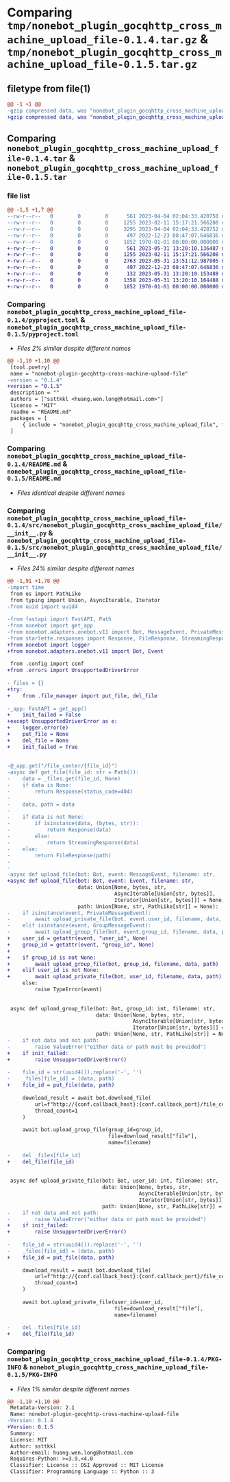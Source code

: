 # Comparing `tmp/nonebot_plugin_gocqhttp_cross_machine_upload_file-0.1.4.tar.gz` & `tmp/nonebot_plugin_gocqhttp_cross_machine_upload_file-0.1.5.tar.gz`

## filetype from file(1)

```diff
@@ -1 +1 @@
-gzip compressed data, was "nonebot_plugin_gocqhttp_cross_machine_upload_file-0.1.4.tar", max compression
+gzip compressed data, was "nonebot_plugin_gocqhttp_cross_machine_upload_file-0.1.5.tar", max compression
```

## Comparing `nonebot_plugin_gocqhttp_cross_machine_upload_file-0.1.4.tar` & `nonebot_plugin_gocqhttp_cross_machine_upload_file-0.1.5.tar`

### file list

```diff
@@ -1,5 +1,7 @@
--rw-r--r--   0        0        0      561 2023-04-04 02:04:33.420750 nonebot_plugin_gocqhttp_cross_machine_upload_file-0.1.4/pyproject.toml
--rw-r--r--   0        0        0     1255 2023-02-11 15:17:21.566208 nonebot_plugin_gocqhttp_cross_machine_upload_file-0.1.4/README.md
--rw-r--r--   0        0        0     3295 2023-04-04 02:04:33.428752 nonebot_plugin_gocqhttp_cross_machine_upload_file-0.1.4/src/nonebot_plugin_gocqhttp_cross_machine_upload_file/__init__.py
--rw-r--r--   0        0        0      497 2022-12-23 08:47:07.646836 nonebot_plugin_gocqhttp_cross_machine_upload_file-0.1.4/src/nonebot_plugin_gocqhttp_cross_machine_upload_file/config.py
--rw-r--r--   0        0        0     1852 1970-01-01 00:00:00.000000 nonebot_plugin_gocqhttp_cross_machine_upload_file-0.1.4/PKG-INFO
+-rw-r--r--   0        0        0      561 2023-05-31 13:20:10.136487 nonebot_plugin_gocqhttp_cross_machine_upload_file-0.1.5/pyproject.toml
+-rw-r--r--   0        0        0     1255 2023-02-11 15:17:21.566208 nonebot_plugin_gocqhttp_cross_machine_upload_file-0.1.5/README.md
+-rw-r--r--   0        0        0     2763 2023-05-31 13:51:12.987805 nonebot_plugin_gocqhttp_cross_machine_upload_file-0.1.5/src/nonebot_plugin_gocqhttp_cross_machine_upload_file/__init__.py
+-rw-r--r--   0        0        0      497 2022-12-23 08:47:07.646836 nonebot_plugin_gocqhttp_cross_machine_upload_file-0.1.5/src/nonebot_plugin_gocqhttp_cross_machine_upload_file/config.py
+-rw-r--r--   0        0        0      132 2023-05-31 13:20:10.153488 nonebot_plugin_gocqhttp_cross_machine_upload_file-0.1.5/src/nonebot_plugin_gocqhttp_cross_machine_upload_file/errors.py
+-rw-r--r--   0        0        0     1358 2023-05-31 13:20:10.164488 nonebot_plugin_gocqhttp_cross_machine_upload_file-0.1.5/src/nonebot_plugin_gocqhttp_cross_machine_upload_file/file_manager.py
+-rw-r--r--   0        0        0     1852 1970-01-01 00:00:00.000000 nonebot_plugin_gocqhttp_cross_machine_upload_file-0.1.5/PKG-INFO
```

### Comparing `nonebot_plugin_gocqhttp_cross_machine_upload_file-0.1.4/pyproject.toml` & `nonebot_plugin_gocqhttp_cross_machine_upload_file-0.1.5/pyproject.toml`

 * *Files 2% similar despite different names*

```diff
@@ -1,10 +1,10 @@
 [tool.poetry]
 name = "nonebot-plugin-gocqhttp-cross-machine-upload-file"
-version = "0.1.4"
+version = "0.1.5"
 description = ""
 authors = ["ssttkkl <huang.wen.long@hotmail.com>"]
 license = "MIT"
 readme = "README.md"
 packages = [
     { include = "nonebot_plugin_gocqhttp_cross_machine_upload_file", from = "src" }
 ]
```

### Comparing `nonebot_plugin_gocqhttp_cross_machine_upload_file-0.1.4/README.md` & `nonebot_plugin_gocqhttp_cross_machine_upload_file-0.1.5/README.md`

 * *Files identical despite different names*

### Comparing `nonebot_plugin_gocqhttp_cross_machine_upload_file-0.1.4/src/nonebot_plugin_gocqhttp_cross_machine_upload_file/__init__.py` & `nonebot_plugin_gocqhttp_cross_machine_upload_file-0.1.5/src/nonebot_plugin_gocqhttp_cross_machine_upload_file/__init__.py`

 * *Files 24% similar despite different names*

```diff
@@ -1,91 +1,78 @@
-import time
 from os import PathLike
 from typing import Union, AsyncIterable, Iterator
-from uuid import uuid4
 
-from fastapi import FastAPI, Path
-from nonebot import get_app
-from nonebot.adapters.onebot.v11 import Bot, MessageEvent, PrivateMessageEvent, GroupMessageEvent
-from starlette.responses import Response, FileResponse, StreamingResponse
+from nonebot import logger
+from nonebot.adapters.onebot.v11 import Bot, Event
 
 from .config import conf
+from .errors import UnsupportedDriverError
 
-_files = {}
+try:
+    from .file_manager import put_file, del_file
 
-_app: FastAPI = get_app()
+    init_failed = False
+except UnsupportedDriverError as e:
+    logger.error(e)
+    put_file = None
+    del_file = None
+    init_failed = True
 
 
-@_app.get("/file_center/{file_id}")
-async def get_file(file_id: str = Path()):
-    data = _files.get(file_id, None)
-    if data is None:
-        return Response(status_code=404)
-
-    data, path = data
-
-    if data is not None:
-        if isinstance(data, (bytes, str)):
-            return Response(data)
-        else:
-            return StreamingResponse(data)
-    else:
-        return FileResponse(path)
-
-
-async def upload_file(bot: Bot, event: MessageEvent, filename: str,
+async def upload_file(bot: Bot, event: Event, filename: str,
                       data: Union[None, bytes, str,
                                   AsyncIterable[Union[str, bytes]],
                                   Iterator[Union[str, bytes]]] = None,
                       path: Union[None, str, PathLike[str]] = None):
-    if isinstance(event, PrivateMessageEvent):
-        await upload_private_file(bot, event.user_id, filename, data, path)
-    elif isinstance(event, GroupMessageEvent):
-        await upload_group_file(bot, event.group_id, filename, data, path)
+    user_id = getattr(event, "user_id", None)
+    group_id = getattr(event, "group_id", None)
+
+    if group_id is not None:
+        await upload_group_file(bot, group_id, filename, data, path)
+    elif user_id is not None:
+        await upload_private_file(bot, user_id, filename, data, path)
     else:
         raise TypeError(event)
 
 
 async def upload_group_file(bot: Bot, group_id: int, filename: str,
                             data: Union[None, bytes, str,
                                         AsyncIterable[Union[str, bytes]],
                                         Iterator[Union[str, bytes]]] = None,
                             path: Union[None, str, PathLike[str]] = None):
-    if not data and not path:
-        raise ValueError("either data or path must be provided")
+    if init_failed:
+        raise UnsupportedDriverError()
 
-    file_id = str(uuid4()).replace('-', '')
-    _files[file_id] = (data, path)
+    file_id = put_file(data, path)
 
     download_result = await bot.download_file(
         url=f"http://{conf.callback_host}:{conf.callback_port}/file_center/{file_id}",
         thread_count=1
     )
 
     await bot.upload_group_file(group_id=group_id,
                                 file=download_result["file"],
                                 name=filename)
 
-    del _files[file_id]
+    del_file(file_id)
 
 
 async def upload_private_file(bot: Bot, user_id: int, filename: str,
                               data: Union[None, bytes, str,
                                           AsyncIterable[Union[str, bytes]],
                                           Iterator[Union[str, bytes]]] = None,
                               path: Union[None, str, PathLike[str]] = None):
-    if not data and not path:
-        raise ValueError("either data or path must be provided")
+    if init_failed:
+        raise UnsupportedDriverError()
 
-    file_id = str(uuid4()).replace('-', '')
-    _files[file_id] = (data, path)
+    file_id = put_file(data, path)
 
     download_result = await bot.download_file(
         url=f"http://{conf.callback_host}:{conf.callback_port}/file_center/{file_id}",
         thread_count=1
     )
 
     await bot.upload_private_file(user_id=user_id,
                                   file=download_result["file"],
                                   name=filename)
 
-    del _files[file_id]
+    del_file(file_id)
```

### Comparing `nonebot_plugin_gocqhttp_cross_machine_upload_file-0.1.4/PKG-INFO` & `nonebot_plugin_gocqhttp_cross_machine_upload_file-0.1.5/PKG-INFO`

 * *Files 1% similar despite different names*

```diff
@@ -1,10 +1,10 @@
 Metadata-Version: 2.1
 Name: nonebot-plugin-gocqhttp-cross-machine-upload-file
-Version: 0.1.4
+Version: 0.1.5
 Summary: 
 License: MIT
 Author: ssttkkl
 Author-email: huang.wen.long@hotmail.com
 Requires-Python: >=3.9,<4.0
 Classifier: License :: OSI Approved :: MIT License
 Classifier: Programming Language :: Python :: 3
```

